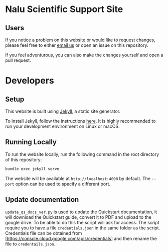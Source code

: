 # Nalu Scientific Support Site

## Users

If you notice a problem on this website or would like to request changes, please feel free to either [email us](/contact/) or open an issue on this repository.

If you feel adventurous, you can also make the changes yourself and open a pull request.


# Developers

## Setup

This website is built using [Jekyll](https://jekyllrb.com/), a static site generator.

To install Jekyll, follow the instructions [here](https://jekyllrb.com/docs/installation/). It is highly recommended to run
your development environment on Linux or macOS.

## Running Locally

To run the website locally, run the following command in the root directory of this repository:

```sh
bundle exec jekyll serve
```

The website will be available at `http://localhost:4000` by default. The `--port` option can be used to specify a different port.


## Update documentation

`update_qs_docs_ver.py` is used to update the Quickstart documentation, it will download the Quickstart guide, convert it to PDF and upload to the google drive.
To be able to do this the script will ask for access.
The script require you to have a file `credentials.json` in the same folder as the script. Credentials file can be obtained from [https://console.cloud.google.com/apis/credentials] and then rename the file to `credentails.json`.